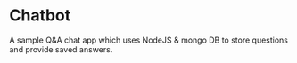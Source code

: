 # Chatbot
A sample Q&amp;A chat app which uses NodeJS &amp; mongo DB  to store questions and provide saved answers. 
